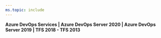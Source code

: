 ```yaml
---
ms.topic: include
---
```


**Azure DevOps Services | Azure DevOps Server 2020 | Azure DevOps Server 2019 | TFS 2018 - TFS 2013**
